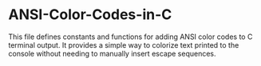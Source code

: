# ANSI-Color-Codes-in-C
 This file defines constants and functions for adding ANSI color codes to C terminal output. It provides a simple way to colorize text printed to the console without needing to manually insert escape sequences.
